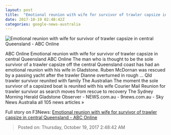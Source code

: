 ```yaml
---
layout: post
title:  "Emotional reunion with wife for survivor of trawler capsize in central Queensland - ABC Online"
date: 2017-10-19 02:48:42Z
categories: google-news-australia
---
```


![Emotional reunion with wife for survivor of trawler capsize in central Queensland - ABC Online](http://www.abc.net.au/news/image/9061358-3x2-220x147.jpg)

ABC Online Emotional reunion with wife for survivor of trawler capsize in central Queensland ABC Online The man who is thought to be the sole survivor of a trawler capsize off the central Queensland coast has had an emotional reunion with his wife in Gladstone. Ruben McDornan was rescued by a passing yacht after the trawler Dianne overturned in rough ... Qld trawler survivor reunited with family The Australian The moment the sole survivor of a capsized boat is reunited with his wife Courier Mail Reunion for trawler survivor as search moves from rescue to recovery The Sydney Morning Herald Gladstone Observer - NEWS.com.au - 9news.com.au - Sky News Australia all 105 news articles »


Full story on F3News: [Emotional reunion with wife for survivor of trawler capsize in central Queensland - ABC Online](http://www.f3nws.com/n/XfSTvD)

> Posted on: Thursday, October 19, 2017 2:48:42 AM
